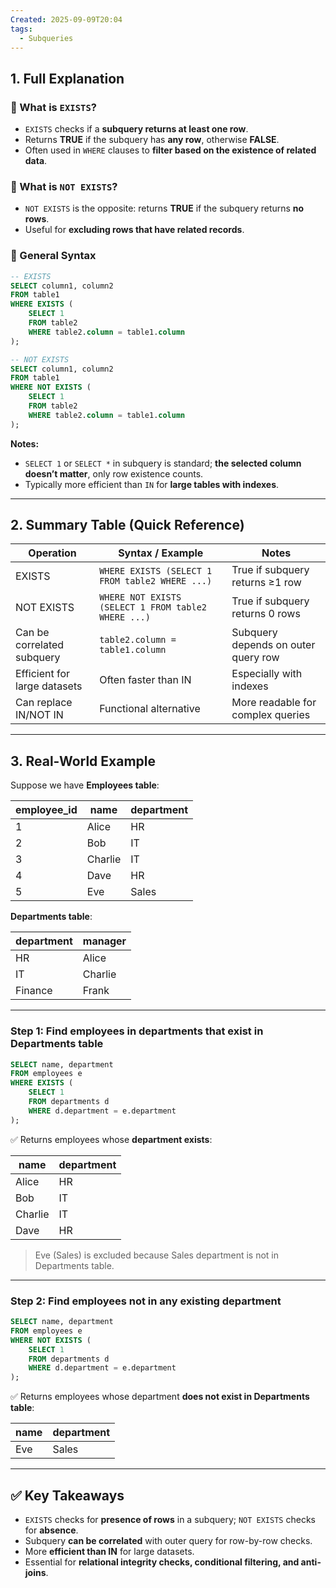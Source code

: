 ```yaml
---
Created: 2025-09-09T20:04
tags:
  - Subqueries
---
```

## 1. Full Explanation

### 🔹 What is `EXISTS`?

- `EXISTS` checks if a **subquery returns at least one row**.
- Returns **TRUE** if the subquery has **any row**, otherwise **FALSE**.
- Often used in `WHERE` clauses to **filter based on the existence of related data**.

### 🔹 What is `NOT EXISTS`?

- `NOT EXISTS` is the opposite: returns **TRUE** if the subquery returns **no rows**.
- Useful for **excluding rows that have related records**.

### 🔹 General Syntax

```SQL
-- EXISTS
SELECT column1, column2
FROM table1
WHERE EXISTS (
    SELECT 1
    FROM table2
    WHERE table2.column = table1.column
);

-- NOT EXISTS
SELECT column1, column2
FROM table1
WHERE NOT EXISTS (
    SELECT 1
    FROM table2
    WHERE table2.column = table1.column
);

```

**Notes:**

- `SELECT 1` or `SELECT *` in subquery is standard; **the selected column doesn’t matter**, only row existence counts.
- Typically more efficient than `IN` for **large tables with indexes**.

---

## 2. Summary Table (Quick Reference)

|Operation|Syntax / Example|Notes|
|---|---|---|
|EXISTS|`WHERE EXISTS (SELECT 1 FROM table2 WHERE ...)`|True if subquery returns ≥1 row|
|NOT EXISTS|`WHERE NOT EXISTS (SELECT 1 FROM table2 WHERE ...)`|True if subquery returns 0 rows|
|Can be correlated subquery|`table2.column = table1.column`|Subquery depends on outer query row|
|Efficient for large datasets|Often faster than IN|Especially with indexes|
|Can replace IN/NOT IN|Functional alternative|More readable for complex queries|

---

## 3. Real-World Example

Suppose we have **Employees table**:

|employee_id|name|department|
|---|---|---|
|1|Alice|HR|
|2|Bob|IT|
|3|Charlie|IT|
|4|Dave|HR|
|5|Eve|Sales|

**Departments table**:

|department|manager|
|---|---|
|HR|Alice|
|IT|Charlie|
|Finance|Frank|

---

### Step 1: Find employees in departments that exist in Departments table

```SQL
SELECT name, department
FROM employees e
WHERE EXISTS (
    SELECT 1
    FROM departments d
    WHERE d.department = e.department
);

```

✅ Returns employees whose **department exists**:

|name|department|
|---|---|
|Alice|HR|
|Bob|IT|
|Charlie|IT|
|Dave|HR|

> Eve (Sales) is excluded because Sales department is not in Departments table.

---

### Step 2: Find employees **not in any existing department**

```SQL
SELECT name, department
FROM employees e
WHERE NOT EXISTS (
    SELECT 1
    FROM departments d
    WHERE d.department = e.department
);

```

✅ Returns employees whose department **does not exist in Departments table**:

|name|department|
|---|---|
|Eve|Sales|

---

## ✅ Key Takeaways

- `EXISTS` checks for **presence of rows** in a subquery; `NOT EXISTS` checks for **absence**.
- Subquery **can be correlated** with outer query for row-by-row checks.
- More **efficient than IN** for large datasets.
- Essential for **relational integrity checks, conditional filtering, and anti-joins**.